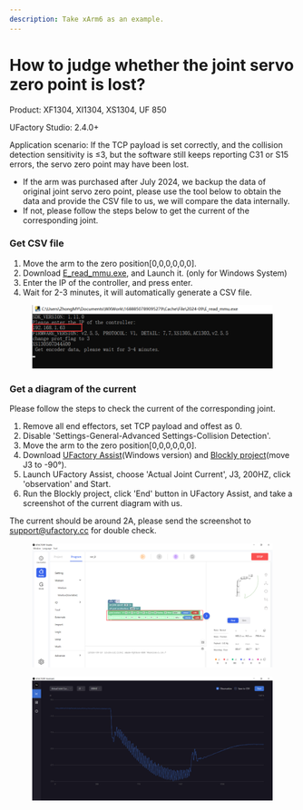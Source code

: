 ```yaml
---
description: Take xArm6 as an example.
---
```


# How to judge whether the joint servo zero point is lost?

Product: XF1304, XI1304, XS1304, UF 850

UFactory Studio: 2.4.0+

Application scenario: If the TCP payload is set correctly, and the collision detection sensitivity is ≤3, but the software still keeps reporting C31 or S15 errors, the servo zero point may have been lost.



* If the arm was purchased after July 2024, we backup the data of original joint servo zero point, please use the tool below to obtain the data and provide the CSV file to us, we will compare the data internally.
* If not,  please follow the steps below to get the current of the corresponding joint.



### Get CSV file

1. Move the arm to the zero position\[0,0,0,0,0,0].
2. Download [E\_read\_mmu.exe](https://drive.google.com/drive/folders/13oqBKDGo3I83\_FYuH6vKBa4N9we1UpC\_?usp=sharing), and Launch it. (only for Windows System)
3. Enter the IP of the controller, and press enter.
4. Wait for 2-3 minutes, it will automatically generate a CSV file.

<figure><img src="../.gitbook/assets/image (5).png" alt=""><figcaption></figcaption></figure>

### Get a diagram of the current

Please follow the steps to check the current of the corresponding joint.

1. Remove all end effectors, set TCP payload and offest as 0.
2. Disable 'Settings-General-Advanced Settings-Collision Detection'.
3. Move the arm to the zero position\[0,0,0,0,0,0].
4. Download  [UFactory Assist](https://drive.google.com/drive/folders/1qH8IJ2\_Irw4aYf54yJOwN1-3D4R0CYxL?usp=sharing)(Windows version) and [Blockly project](https://drive.google.com/drive/folders/1qH8IJ2\_Irw4aYf54yJOwN1-3D4R0CYxL?usp=drive\_link)(move J3 to -90°).
5. Launch UFactory Assist, choose 'Actual Joint Current', J3, 200HZ, click 'observation' and Start.
6. Run the Blockly project, click 'End' button in UFactory Assist, and take a screenshot of the current diagram with us.&#x20;

The current should be around 2A, please send the screenshot to [support@ufactory.cc](mailto:support@ufactory.cc) for double check.

<figure><img src="../.gitbook/assets/image (1) (1) (1) (1) (1).png" alt=""><figcaption></figcaption></figure>

<figure><img src="../.gitbook/assets/image (5) (1).png" alt=""><figcaption></figcaption></figure>

